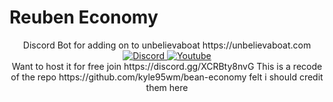 # Reuben Economy
<div align="center"> 
Discord Bot for adding on to  unbelievaboat https://unbelievaboat.com

<br>
    <a href="https://discord.gg/sBFWp6ZfMb">
    <img src="https://img.shields.io/discord/718450019899801702?color=%235865f2&label=Discord&logo=Discord&style=for-the-badge" alt="Discord">
    </a>
    <a href="https://www.youtube.com/channel/UCMbaILdqA66BPoXgwtl0sYw">
    <img src="https://img.shields.io/youtube/channel/subscribers/UCMbaILdqA66BPoXgwtl0sYw?label=youtube&logo=youtube&style=for-the-badge" alt="Youtube">
    </a>
<br>
Want to host it for free
join https://discord.gg/XCRBty8nvG
This is a recode of the repo https://github.com/kyle95wm/bean-economy felt i should credit them here
